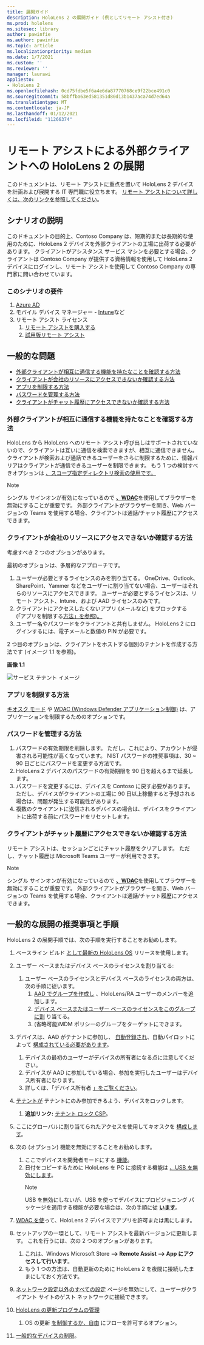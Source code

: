 ```yaml
---
title: 展開ガイド
description: HoloLens 2 の展開ガイド (例としてリモート アシスト付き)
ms.prod: hololens
ms.sitesec: library
author: pawinfie
ms.author: pawinfie
ms.topic: article
ms.localizationpriority: medium
ms.date: 1/7/2021
ms.custom: ''
ms.reviewer: ''
manager: laurawi
appliesto:
- HoloLens 2
ms.openlocfilehash: 0cd75fdbe5f6a4e6da87770768ce9f22bce491c0
ms.sourcegitcommit: 58bffba63ed581351d80d13b1437aca74d7ed64a
ms.translationtype: MT
ms.contentlocale: ja-JP
ms.lasthandoff: 01/12/2021
ms.locfileid: "11266374"
---
```

# リモート アシストによる外部クライアントへの HoloLens 2 の展開

このドキュメントは、リモート アシストに重点を置いて HoloLens 2 デバイスを計画および展開する IT 専門職に役立ちます。 [リモート アシストについて詳しくは、次のリンクを参照してください](https://docs.microsoft.com/hololens/hololens2-cloud-connected-overview#learn-about-remote-assist)。

## シナリオの説明

このドキュメントの目的上、Contoso Company は、短期的または長期的な使用のために、HoloLens 2 デバイスを外部クライアントの工場に出荷する必要があります。 クライアントがアシスタンス サービス マシンを必要とする場合、クライアントは Contoso Company が提供する資格情報を使用して HoloLens 2 デバイスにログインし、リモート アシストを使用して Contoso Company の専門家に問い合わせています。

### このシナリオの要件

1. [Azure AD](https://docs.microsoft.com/azure/active-directory/fundamentals/active-directory-whatis)
1. モバイル デバイス マネージャー - [Intune](https://docs.microsoft.com/mem/intune/fundamentals/free-trial-sign-up)など
1. リモート アシスト ライセンス
    1. [リモート アシストを購入する](https://docs.microsoft.com/dynamics365/mixed-reality/remote-assist/buy-remote-assist)
    1. [試用版リモート アシスト](https://docs.microsoft.com/dynamics365/mixed-reality/remote-assist/try-remote-assist)

## 一般的な問題

- [外部クライアントが相互に通信する機能を持たなことを確認する方法](#how-to-ensure-that-external-clients-do-not-have-the-ability-to-communicate-with-one-another)
- [クライアントが会社のリソースにアクセスできないか確認する方法](#how-to-ensure-that-clients-do-not-have-access-to-company-resources)
- [アプリを制限する方法](#how-to-restrict-apps)
- [パスワードを管理する方法](#how-to-manage-passwords)
- [クライアントがチャット履歴にアクセスできないか確認する方法](#how-to-ensure-that-clients-do-not-have-access-to-chat-history)

### 外部クライアントが相互に通信する機能を持たなことを確認する方法

HoloLens から HoloLens へのリモート アシスト呼び出しはサポートされていないので、クライアントは互いに通信を検索できますが、相互に通信できません。 クライアントが検索および通話できるユーザーをさらに制限するために、[](https://docs.microsoft.com/microsoft-365/compliance/information-barriers?view=o365-worldwide)情報バリアはクライアントが通信できるユーザーを制限できます。 もう 1 つの検討すべきオプションは [、スコープ指定ディレクトリ検索の使用です。](https://docs.microsoft.com/MicrosoftTeams/teams-scoped-directory-search)

 > [!NOTE]
> シングル サインオンが有効になっているので [**、WDAC**](https://docs.microsoft.com/hololens/windows-defender-application-control-wdac)を使用してブラウザーを無効にすることが重要です。 外部クライアントがブラウザーを開き、Web バージョンの Teams を使用する場合、クライアントは通話/チャット履歴にアクセスできます。

### クライアントが会社のリソースにアクセスできないか確認する方法

考慮すべき 2 つのオプションがあります。

最初のオプションは、多層的なアプローチです。

1. ユーザーが必要とするライセンスのみを割り当てる。 OneDrive、Outlook、SharePoint、Yammer などをユーザーに割り当てない場合、ユーザーはそれらのリソースにアクセスできます。 ユーザーが必要とするライセンスは、リモート アシスト、Intune、および AAD ライセンスのみです。
1. クライアントにアクセスしたくないアプリ (メールなど) をブロックする (「アプリを制限する[方法」を参照)。](#how-to-restrict-apps)
1. ユーザー名やパスワードをクライアントと共有しません。 HoloLens 2 にログインするには、電子メールと数値の PIN が必要です。

2 つ目のオプションは、クライアントをホストする個別のテナントを作成する方法です (イメージ 1.1 を参照)。

**画像 1.1**

![サービス テナント イメージ](./images/hololens-service-tenant-image.png)

### アプリを制限する方法

[キオスク モード](https://docs.microsoft.com/hololens/hololens-kiosk) や [WDAC (Windows Defender アプリケーション制御)](https://docs.microsoft.com/hololens/windows-defender-application-control-wdac) は、アプリケーションを制限するためのオプションです。

### パスワードを管理する方法

1. パスワードの有効期限を削除します。 ただし、これにより、アカウントが侵害される可能性が高くなっています。 NIST パスワードの推奨事項は、30 ~ 90 日ごとにパスワードを変更する方法です。
1. HoloLens 2 デバイスのパスワードの有効期限を 90 日を超えるまで延長します。
1. パスワードを変更するには、デバイスを Contoso に戻す必要があります。 ただし、デバイスがクライアントの工場に 90 日以上稼働すると予想される場合は、問題が発生する可能性があります。  
1. 複数のクライアントに送信されるデバイスの場合は、デバイスをクライアントに出荷する前にパスワードをリセットします。

### クライアントがチャット履歴にアクセスできないか確認する方法

リモート アシストは、セッションごとにチャット履歴をクリアします。 ただし、チャット履歴は Microsoft Teams ユーザーが利用できます。

> [!NOTE]
> シングル サインオンが有効になっているので [**、WDAC**](https://docs.microsoft.com/hololens/windows-defender-application-control-wdac)を使用してブラウザーを無効にすることが重要です。 外部クライアントがブラウザーを開き、Web バージョンの Teams を使用する場合、クライアントは通話/チャット履歴にアクセスできます。

## 一般的な展開の推奨事項と手順

HoloLens 2 の展開手順では、次の手順を実行することをお勧めします。

1. ベースライン ビルド [として最新の HoloLens OS](https://aka.ms/hololens2download) リリースを使用します。
1. ユーザー ベースまたはデバイス ベースのライセンスを割り当てる:
    1. ユーザー ベースのライセンスとデバイス ベースのライセンスの両方は、次の手順に従います。
        1. [AAD でグループを作成し](https://docs.microsoft.com/azure/active-directory/fundamentals/active-directory-groups-create-azure-portal#create-a-basic-group-and-add-members) 、HoloLens/RA ユーザーのメンバーを追加します。
        1. [デバイス ベースまたはユーザー ベースのライセンスをこのグループに割](https://docs.microsoft.com/azure/active-directory/enterprise-users/licensing-groups-assign#:~:text=In%20this%20article%201%20Assign%20the%20required%20licenses,3%20Check%20for%20license%20problems%20and%20resolve%20them) り当てる。
        1. (省略可能)MDM ポリシーのグループをターゲットにできます。

1. デバイスは、AAD がテナントに参加し、 [自動登録され](https://docs.microsoft.com/hololens/hololens-enroll-mdm#auto-enrollment-in-mdm)、自動パイロットによって [構成されている必要があります](https://docs.microsoft.com/hololens/hololens2-autopilot)。
    1. デバイスの最初のユーザーがデバイスの所有者になる点に注意してください。
    1. デバイスが AAD に参加している場合、参加を実行したユーザーはデバイス所有者になります。
    1. 詳しくは、「デバイス所有者 [」をご覧ください](https://docs.microsoft.com/hololens/security-adminless-os#device-owner)。
1. [テナントが](https://docs.microsoft.com/hololens/hololens-release-notes#tenantlockdown-csp-and-autopilot) テナントにのみ参加できるよう、デバイスをロックします。
    1. **追加リンク:** [テナント ロック CSP](https://docs.microsoft.com/windows/client-management/mdm/tenantlockdown-csp)。
1. ここにグローバルに割り当てられたアクセスを使用してキオスクを [構成します](https://docs.microsoft.com/hololens/hololens-global-assigned-access-kiosk)。
1. 次の (オプション) 機能を無効にすることをお勧めします。
    1. ここでデバイスを開発者モードにする [機能](https://docs.microsoft.com/windows/client-management/mdm/policy-csp-applicationmanagement#applicationmanagement-allowdeveloperunlock)。
    1. 日付をコピーするために HoloLens を PC に接続する機能は [、USB を無効にします](https://docs.microsoft.com/windows/client-management/mdm/policy-csp-connectivity#connectivity-allowusbconnection)。
       > [!NOTE]
        > USB を無効にしないが、USB を使ってデバイスにプロビジョニング パッケージを適用する機能が必要な場合は、次の手順に従 [**います**](https://docs.microsoft.com/windows/client-management/mdm/policy-csp-security#security-allowaddprovisioningpackage)。

1. [WDAC を使](https://docs.microsoft.com/hololens/windows-defender-application-control-wdac)って、HoloLens 2 デバイスでアプリを許可または黒にします。
1. セットアップの一環として、リモート アシストを最新バージョンに更新します。 これを行うには、次の 2 つのオプションがあります。
    1. これは、Windows Microsoft Store **--> Remote Assist --> App にアクセスして行います**。
    1. もう 1 つの方法は、自動更新のために HoloLens 2 を夜間に接続したままにしておく方法です。
1. [ネットワーク設定以外のすべての設定](https://docs.microsoft.com/hololens/settings-uri-list) ページを無効にして、ユーザーがクライアント サイトのゲスト ネットワークに接続できます。
1. [HoloLens の更新プログラムの管理](https://docs.microsoft.com/hololens/hololens-updates)
    1. OS の更新 [を制御するか、自由](https://docs.microsoft.com/mem/intune/protect/windows-update-for-business-configure#create-and-assign-update-rings) にフローを許可するオプション。
1. [一般的なデバイスの制限](https://docs.microsoft.com/hololens/hololens-common-device-restrictions)。
